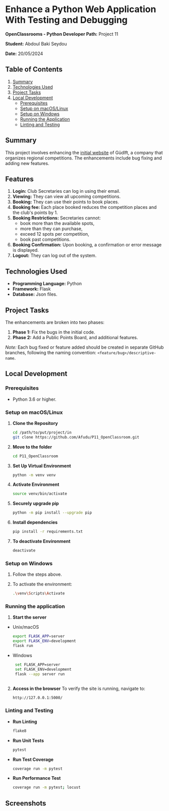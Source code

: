 # Enhance a Python Web Application With Testing and Debugging

**OpenClassrooms - Python Developer Path:** Project 11

**Student:** Abdoul Baki Seydou

**Date:** 20/05/2024 

## Table of Contents
1. [Summary](#summary)
2. [Technologies Used](#technologies-used)
3. [Project Tasks](#project-tasks)
4. [Local Development](#local-development)
   - [Prerequisites](#prerequisites)
   - [Setup on macOS/Linux](#setup-on-macoslinux)
   - [Setup on Windows](#setup-on-windows)
   - [Running the Application](#running-the-application)
   - [Linting and Testing](#linting-and-testing)

## Summary
This project involves enhancing the [initial website](https://github.com/OpenClassrooms-Student-Center/Python_Testing/) 
of Güdlft, a company that organizes regional competitions.
The enhancements include bug fixing and adding new features.

## Features
1. **Login:** Club Secretaries can log in using their email.
2. **Viewing:** They can view all upcoming competitions.
3. **Booking:** They can use their points to book places.
4. **Booking fee:** Each place booked reduces the competition places and the club's points by 1.
5. **Booking Restrictions:** Secretaries cannot: 
    - book more than the available spots, 
    - more than they can purchase, 
    - exceed 12 spots per competition, 
    - book past competitions.
5. **Booking Confirmation:** Upon booking, a confirmation or error message is displayed.
6. **Logout:** They can log out of the system.

## Technologies Used
- **Programming Language:** Python  
- **Framework:** Flask  
- **Database:** Json files.

## Project Tasks
The enhancements are broken into two phases:
1. **Phase 1:** Fix the bugs in the initial code.
2. **Phase 2:** Add a Public Points Board, and additional features.

*Note:* Each bug fixed or feature added should be created in separate GitHub branches, following the naming convention:
````<feature/bug>/descriptive-name````.

## Local Development

### Prerequisites
- Python 3.6 or higher.

### Setup on macOS/Linux

1. **Clone the Repository**
   ```bash
   cd /path/to/put/project/in
   git clone https://github.com/Afudu/P11_OpenClassroom.git

2. **Move to the folder**
   ```bash
   cd P11_OpenClassroom

3. **Set Up Virtual Environment**
   ```bash
   python -m venv venv
   
4. **Activate Environment**
   ```bash
   source venv/bin/activate 

5. **Securely upgrade pip**
   ```bash
   python -m pip install --upgrade pip 

6. **Install dependencies**
   ```bash
   pip install -r requirements.txt
   
7. **To deactivate Environment**
   ```bash
   deactivate

### Setup on Windows

1. Follow the steps above.

2. To activate the environment:
   ```bash
   .\venv\Scripts\Activate

### Running the application

1. **Start the server**
  * Unix/macOS
    ```bash
    export FLASK_APP=server
    export FLASK_ENV=development
    flask run

  * Windows
    ```bash
     set FLASK_APP=server
     set FLASK_ENV=development
     flask --app server run
   
2. **Access in the browser**
   To verify the site is running, navigate to:
   ```bash
   http://127.0.0.1:5000/

### Linting and Testing

- **Run Linting**
  ```bash
  flake8

- **Run Unit Tests**
  ```bash
  pytest

- **Run Test Coverage**
  ```bash
  coverage run -m pytest
  
- **Run Performance Test**
  ```bash
  coverage run -m pytest; locust

## Screenshots
